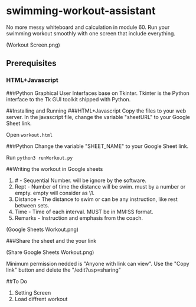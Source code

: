 # swimming-workout-assistant
No more messy whiteboard and calculation in module 60.
Run your swimming workout smoothly with one screen that include everything.

(Workout Screen.png)

## Prerequisites
### HTML+Javascript

###Python
Graphical User Interfaces base on Tkinter.
Tkinter is the Python interface to the Tk GUI toolkit shipped with Python.

##Installing and Running
###HTML+Javascript
Copy the files to your web server.
In the javascript file, change the variable "sheetURL" to your Google Sheet link.

Open `workout.html`

###Python
Change the variable "SHEET_NAME" to your Google Sheet link.

Run `python3 runWorkout.py`

##Writing the workout in Google sheets

1. \# - Sequential Number. will be ignore by the software.
2. Rept - Number of time the distance will be swim. must by a number or empty. empty will consider as \1.
3. Distance - The distance to swim or can be any instruction, like rest between sets.
4. Time - Time of each interval. MUST be in MM:SS format.
5. Remarks - Instruction and emphasis from the coach.

(Google Sheets Workout.png)

###Share the sheet and the your link

(Share Google Sheets Workout.png)

Minimum permission nedded is "Anyone with link can view". 
Use the "Copy link" button and delete the "/edit?usp=sharing"

##To Do
1. Setting Screen
2. Load diffrent workout
